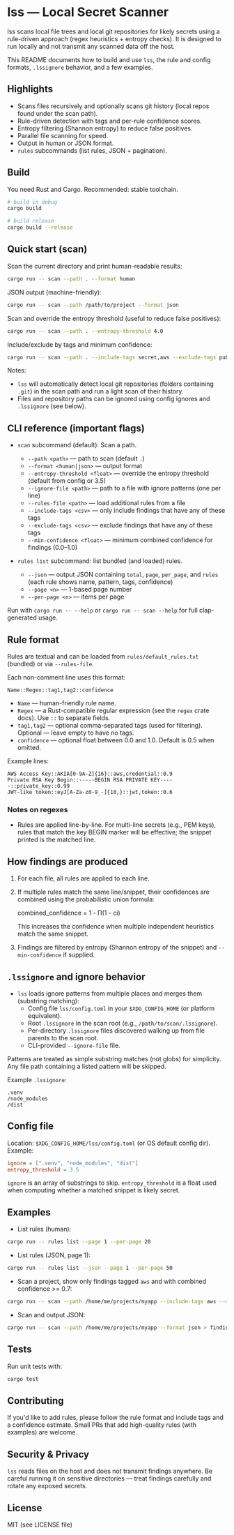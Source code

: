 # lss — Local Secret Scanner

lss scans local file trees and local git repositories for likely secrets using a rule-driven approach (regex heuristics + entropy checks). It is designed to run locally and not transmit any scanned data off the host.

This README documents how to build and use `lss`, the rule and config formats, `.lssignore` behavior, and a few examples.

## Highlights
- Scans files recursively and optionally scans git history (local repos found under the scan path).
- Rule-driven detection with tags and per-rule confidence scores.
- Entropy filtering (Shannon entropy) to reduce false positives.
- Parallel file scanning for speed.
- Output in human or JSON format.
- `rules` subcommands (list rules, JSON + pagination).

## Build

You need Rust and Cargo. Recommended: stable toolchain.

```bash
# build in debug
cargo build

# build release
cargo build --release
```

## Quick start (scan)

Scan the current directory and print human-readable results:

```bash
cargo run -- scan --path . --format human
```

JSON output (machine-friendly):

```bash
cargo run -- scan --path /path/to/project --format json
```

Scan and override the entropy threshold (useful to reduce false positives):

```bash
cargo run -- scan --path . --entropy-threshold 4.0
```

Include/exclude by tags and minimum confidence:

```bash
cargo run -- scan --path . --include-tags secret,aws --exclude-tags public --min-confidence 0.6
```

Notes:
- `lss` will automatically detect local git repositories (folders containing `.git`) in the scan path and run a light scan of their history.
- Files and repository paths can be ignored using config ignores and `.lssignore` (see below).

## CLI reference (important flags)

- `scan` subcommand (default): Scan a path.
  - `--path <path>` — path to scan (default `.`)
  - `--format <human|json>` — output format
  - `--entropy-threshold <float>` — override the entropy threshold (default from config or 3.5)
  - `--ignore-file <path>` — path to a file with ignore patterns (one per line)
  - `--rules-file <path>` — load additional rules from a file
  - `--include-tags <csv>` — only include findings that have any of these tags
  - `--exclude-tags <csv>` — exclude findings that have any of these tags
  - `--min-confidence <float>` — minimum combined confidence for findings (0.0–1.0)

- `rules list` subcommand: list bundled (and loaded) rules.
  - `--json` — output JSON containing `total`, `page`, `per_page`, and `rules` (each rule shows name, pattern, tags, confidence)
  - `--page <n>` — 1-based page number
  - `--per-page <n>` — items per page

Run with `cargo run -- --help` or `cargo run -- scan --help` for full clap-generated usage.

## Rule format

Rules are textual and can be loaded from `rules/default_rules.txt` (bundled) or via `--rules-file`.

Each non-comment line uses this format:

```
Name::Regex::tag1,tag2::confidence
```

- `Name` — human-friendly rule name.
- `Regex` — a Rust-compatible regular expression (see the `regex` crate docs). Use `::` to separate fields.
- `tag1,tag2` — optional comma-separated tags (used for filtering). Optional — leave empty to have no tags.
- `confidence` — optional float between 0.0 and 1.0. Default is 0.5 when omitted.

Example lines:

```
AWS Access Key::AKIA[0-9A-Z]{16}::aws,credential::0.9
Private RSA Key Begin::-----BEGIN RSA PRIVATE KEY-----::private_key::0.99
JWT-like token::eyJ[A-Za-z0-9_-]{10,}::jwt,token::0.6
```

### Notes on regexes
- Rules are applied line-by-line. For multi-line secrets (e.g., PEM keys), rules that match the key BEGIN marker will be effective; the snippet printed is the matched line.

## How findings are produced

1. For each file, all rules are applied to each line.
2. If multiple rules match the same line/snippet, their confidences are combined using the probabilistic union formula:

   combined_confidence = 1 - Π(1 - ci)

   This increases the confidence when multiple independent heuristics match the same snippet.
3. Findings are filtered by entropy (Shannon entropy of the snippet) and `--min-confidence` if supplied.

## `.lssignore` and ignore behavior

- `lss` loads ignore patterns from multiple places and merges them (substring matching):
  - Config file `lss/config.toml` in your `$XDG_CONFIG_HOME` (or platform equivalent).
  - Root `.lssignore` in the scan root (e.g., `/path/to/scan/.lssignore`).
  - Per-directory `.lssignore` files discovered walking up from file parents to the scan root.
  - CLI-provided `--ignore-file` file.

Patterns are treated as simple substring matches (not globs) for simplicity. Any file path containing a listed pattern will be skipped.

Example `.lssignore`:

```
.venv
/node_modules
/dist
```

## Config file

Location: `$XDG_CONFIG_HOME/lss/config.toml` (or OS default config dir). Example:

```toml
ignore = [".venv", "node_modules", "dist"]
entropy_threshold = 3.5
```

`ignore` is an array of substrings to skip. `entropy_threshold` is a float used when computing whether a matched snippet is likely secret.

## Examples

- List rules (human):

```bash
cargo run -- rules list --page 1 --per-page 20
```

- List rules (JSON, page 1):

```bash
cargo run -- rules list --json --page 1 --per-page 50
```

- Scan a project, show only findings tagged `aws` and with combined confidence >= 0.7:

```bash
cargo run -- scan --path /home/me/projects/myapp --include-tags aws --min-confidence 0.7 --format human
```

- Scan and output JSON:

```bash
cargo run -- scan --path /home/me/projects/myapp --format json > findings.json
```

## Tests

Run unit tests with:

```bash
cargo test
```

## Contributing

If you'd like to add rules, please follow the rule format and include tags and a confidence estimate. Small PRs that add high-quality rules (with examples) are welcome.

## Security & Privacy

`lss` reads files on the host and does not transmit findings anywhere. Be careful running it on sensitive directories — treat findings carefully and rotate any exposed secrets.

## License

MIT (see LICENSE file)
